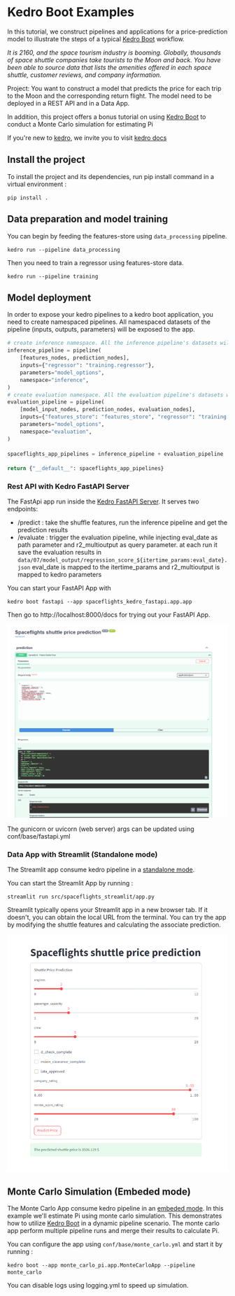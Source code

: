 # Kedro Boot Examples

In this tutorial, we construct pipelines and applications for a price-prediction model to illustrate the steps of a typical [Kedro Boot](https://github.com/takikadiri/kedro-boot) workflow.

_It is 2160, and the space tourism industry is booming. Globally, thousands of space shuttle companies take tourists to the Moon and back. You have been able to source data that lists the amenities offered in each space shuttle, customer reviews, and company information._

Project: You want to construct a model that predicts the price for each trip to the Moon and the corresponding return flight. The model need to be deployed in a REST API and in a Data App.

In addition, this project offers a bonus tutorial on using [Kedro Boot](https://github.com/takikadiri/kedro-boot) to conduct a Monte Carlo simulation for estimating Pi

If you're new to [kedro](https://github.com/kedro-org/kedro), we invite you to visit [kedro docs](https://docs.kedro.org/en/stable/)

## Install the project

To install the project and its dependencies, run pip install command in a virtual environment :

```
pip install .
````

## Data preparation and model training

You can begin by feeding the features-store using ``data_processing`` pipeline. 

```
kedro run --pipeline data_processing
```

Then you need to train a regressor using features-store data.

```
kedro run --pipeline training
```

## Model deployment

In order to expose your kedro pipelines to a kedro boot application, you need to create namespaced pipelines. All namespaced datasets of the pipeline (inputs, outputs, parameters) will be exposed to the app. 

```python
# create inference namespace. All the inference pipeline's datasets will be exposed to the app, except "regressor" and "model_options.
inference_pipeline = pipeline(
    [features_nodes, prediction_nodes],
    inputs={"regressor": "training.regressor"},
    parameters="model_options",
    namespace="inference",
)
# create evaluation namespace. All the evaluation pipeline's datasets will be exposed to the app, except "feature_store", "regressor" and "model_options.
evaluation_pipeline = pipeline(
    [model_input_nodes, prediction_nodes, evaluation_nodes],
    inputs={"features_store": "features_store", "regressor": "training.regressor"},
    parameters="model_options",
    namespace="evaluation",
)

spaceflights_app_pipelines = inference_pipeline + evaluation_pipeline

return {"__default__": spaceflights_app_pipelines}
```

### Rest API with Kedro FastAPI Server

The FastApi app run inside the [Kedro FastAPI Server](../README.md#consuming-kedro-pipeline-through-rest-api). It serves two endpoints:

- /predict : take the shuffle features, run the inference pipeline and get the prediction results
- /evaluate : trigger the evaluation pipeline, while injecting eval_date as path parameter and r2_multioutput as query parameter. at each run it save the evaluation results in ``data/07/model_output/regression_score_${itertime_params:eval_date}.json`` eval_date is mapped to the itertime_params and r2_multioutput is mapped to kedro parameters

You can start your FastAPI App with

```
kedro boot fastapi --app spaceflights_kedro_fastapi.app.app
```

Then go to http://localhost:8000/docs for trying out your FastAPI App.

![fastapi](.github/fastapi.png)

The gunicorn or uvicorn (web server) args can be updated using conf/base/fastapi.yml
<!-- 
### Rest API with FastAPI

The FastApi app is integrated into kedro project in an [embedded mode](https://github.com/takikadiri/kedro-boot#embedded-mode--model-serving-with-fastapi). It serve two endpoints :

- /predict : take the shuffle features, run the inference pipeline and get the prediction results
- /evaluate : trigger the evaluation pipeline, at each run it save the evaluation results in ``data/07/model_output/regression_score_[[ eval_date ]].json`` eval_date is rendered at iteration time.

You can start the FatApi App by running : 

```
kedro boot --app spaceflights_fastapi.app.FastApiApp
```

Then go to http://localhost:8000/docs for trying out your FastAPi App.

![fastapi](.github/fastapi.png)

The uvicorn or gunicorn (web server) args can be updated using conf/base/fastapi.yml -->

### Data App with Streamlit (Standalone mode)

The Streamlit app consume kedro pipeline in a [standalone mode](../README.md#standalone-mode-the-application-hold-the-entry-point).

You can start the Streamlit App by running : 

```
streamlit run src/spaceflights_streamlit/app.py
```

Streamlit typically opens your Streamlit app in a new browser tab. If it doesn't, you can obtain the local URL from the terminal. 
You can try the app by modifying the shuttle features and calculating the associate prediction.

![streamlit](.github/streamlit.png)

## Monte Carlo Simulation (Embeded mode)

The Monte Carlo App consume kedro pipeline in an [embeded mode](../README.md#embedded-mode--the-application-is-embeded-inside-kedro-project).
In this example we'll estimate Pi using monte carlo simulation. This demonstrates how to utilize [Kedro Boot](https://github.com/takikadiri/kedro-boot) in a dynamic pipeline scenario. The monte carlo app perform multiple pipeline runs and merge their results to calculate Pi.

You can configure the app using ``conf/base/monte_carlo.yml`` and start it by running : 

```
kedro boot --app monte_carlo_pi.app.MonteCarloApp --pipeline monte_carlo
```

You can disable logs using logging.yml to speed up simulation.





